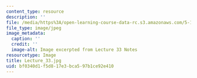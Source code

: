 ```yaml
---
content_type: resource
description: ''
file: /media/https%3A/open-learning-course-data-rc.s3.amazonaws.com/5-111sc-principles-of-chemical-science-fall-2014/bf0340d1f5d817e3bca597b1ce92e410_Lecture_33.jpg
file_type: image/jpeg
image_metadata:
  caption: ''
  credit: ''
  image-alt: Image excerpted from Lecture 33 Notes
resourcetype: Image
title: Lecture_33.jpg
uid: bf0340d1-f5d8-17e3-bca5-97b1ce92e410
---
```

